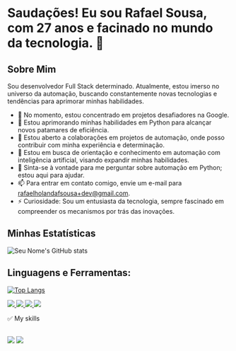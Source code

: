 # Saudações! Eu sou Rafael Sousa, com 27 anos e facinado no mundo da tecnologia. 👋

## Sobre Mim
Sou desenvolvedor Full Stack determinado. Atualmente, estou imerso no universo da automação, buscando constantemente novas tecnologias e tendências para aprimorar minhas habilidades.

- 🔭 No momento, estou concentrado em projetos desafiadores na Google.
- 🌱 Estou aprimorando minhas habilidades em Python para alcançar novos patamares de eficiência.
- 👯 Estou aberto a colaborações em projetos de automação, onde posso contribuir com minha experiência e determinação.
- 🤔 Estou em busca de orientação e conhecimento em automação com inteligência artificial, visando expandir minhas habilidades.
- 💬 Sinta-se à vontade para me perguntar sobre automação em Python; estou aqui para ajudar.
- 📫 Para entrar em contato comigo, envie um e-mail para rafaelholandafsousa+dev@gmail.com.
- ⚡ Curiosidade: Sou um entusiasta da tecnologia, sempre fascinado em compreender os mecanismos por trás das inovações.


## Minhas Estatísticas

![Seu Nome's GitHub stats](https://github-readme-stats.vercel.app/api?username=RafaelHFSousa&show_icons=true)

## Linguagens e Ferramentas:
[![Top Langs](https://github-readme-stats.vercel.app/api/top-langs/?username=RafaelHFSousa&layout=compact)](https://github.com/anuraghazra/github-readme-stats)

<a href="https://wa.me/5585986688338">
<img src="https://img.shields.io/badge/WhatsApp-25D366?style=for-the-badge&logo=whatsapp&logoColor=white"/>
</a>

<a href="mailto:rafaelholandafsousa+dev@gmail.com">
<img src="https://img.shields.io/badge/Gmail-D14836?style=for-the-badge&logo=gmail&logoColor=white"/>
</a>

<a href="https://www.instagram.com/rafaelhfarias">
<img src="https://img.shields.io/badge/Instagram-E4405F?style=for-the-badge&logo=instagram&logoColor=white"/>
</a>

<a href="EM CONSTRUÇÃO">
<img src="https://img.shields.io/badge/LinkedIn-0077B5?style=for-the-badge&logo=linkedin&logoColor=white"/>
</a>

✅ My skills <br /> <br />

<span>
<img src="https://img.shields.io/badge/Python-14354C?style=for-the-badge&logo=python&logoColor=white" />
</span>
<span>

<span>
<img src="https://img.shields.io/badge/JavaScript-323330?style=for-the-badge&logo=javascript&logoColor=F7DF1E" />
</span>
<span>
